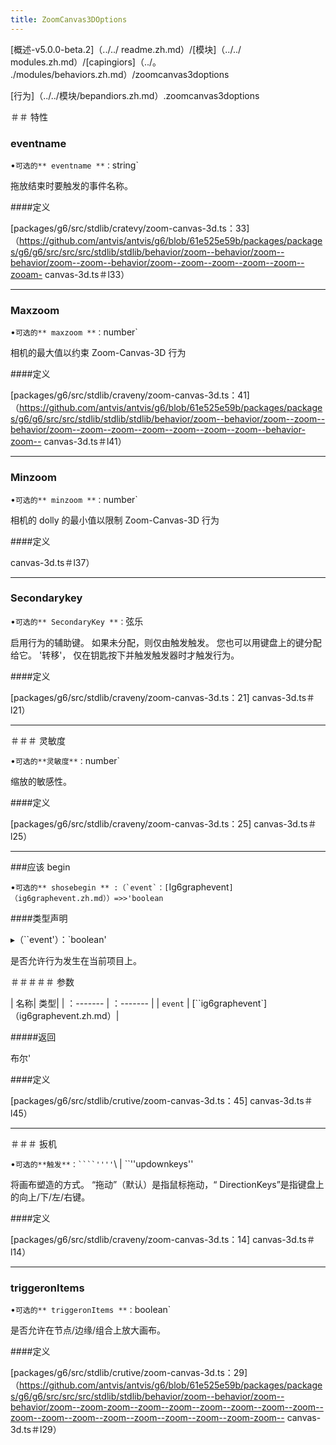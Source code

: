 ```yaml
---
title: ZoomCanvas3DOptions
---
```


[概述-v5.0.0-beta.2]（../../ readme.zh.md）/[模块]（../../ modules.zh.md）/[capingiors]（../。 ./modules/behaviors.zh.md）/zoomcanvas3doptions

[行为]（../../模块/bepandiors.zh.md）.zoomcanvas3doptions

＃＃ 特性

### eventname

•`可选的** eventname **：`string`

拖放结束时要触发的事件名称。

####定义

[packages/g6/src/stdlib/cratevy/zoom-canvas-3d.ts：33]（https://github.com/antvis/antvis/g6/blob/61e525e59b/packages/packages/g6/g6/src/src/src/stdlib/stdlib/behavior/zoom--behavior/zoom--behavior/zoom--zoom--behavior/zoom--zoom--zoom--zoom--zoom--zooam- canvas-3d.ts＃l33）

---

### Maxzoom

•`可选的** maxzoom **：`number`

相机的最大值以约束 Zoom-Canvas-3D 行为

####定义

[packages/g6/src/stdlib/craveny/zoom-canvas-3d.ts：41]（https://github.com/antvis/antvis/g6/blob/61e525e59b/packages/packages/g6/g6/src/src/stdlib/stdlib/stdlib/behavior/zoom--behavior/zoom--zoom--behavior/zoom--zoom--zoom--zoom--zoom--zoom--zoom--behavior-zoom-- canvas-3d.ts＃l41）

---

### Minzoom

•`可选的** minzoom **：`number`

相机的 dolly 的最小值以限制 Zoom-Canvas-3D 行为

####定义

canvas-3d.ts＃l37）

---

### Secondarykey

•`可选的** SecondaryKey **：`弦乐

启用行为的辅助键。
如果未分配，则仅由触发触发。
您也可以用键盘上的键分配给它。 '转移'，
仅在钥匙按下并触发触发器时才触发行为。

####定义

[packages/g6/src/stdlib/craveny/zoom-canvas-3d.ts：21] canvas-3d.ts＃l21）

---

＃＃＃ 灵敏度

•`可选的**灵敏度**：`number`

缩放的敏感性。

####定义

[packages/g6/src/stdlib/craveny/zoom-canvas-3d.ts：25] canvas-3d.ts＃l25）

---

###应该 begin

•`` 可选的** shosebegin ** :（`event`：[ ``Ig6graphevent`]（ig6graphevent.zh.md））=>>'boolean`

####类型声明

▸（``event'）：`boolean'

是否允许行为发生在当前项目上。

＃＃＃＃＃ 参数

| 名称| 类型|
| ：------- | ：------- |
| `event` | [``ig6graphevent`]（ig6graphevent.zh.md）|

#####返回

布尔'

####定义

[packages/g6/src/stdlib/crutive/zoom-canvas-3d.ts：45] canvas-3d.ts＃l45）

---

＃＃＃ 扳机

•` 可选的**触发**：````'''' `\ | ``''updownkeys''

将画布塑造的方式。 “拖动”（默认）是指鼠标拖动，“ DirectionKeys”是指键盘上的向上/下/左/右键。

####定义

[packages/g6/src/stdlib/craveny/zoom-canvas-3d.ts：14] canvas-3d.ts＃l14）

---

### triggeronItems

•`可选的** triggeronItems **：`boolean`

是否允许在节点/边缘/组合上放大画布。

####定义

[packages/g6/src/stdlib/crutive/zoom-canvas-3d.ts：29]（https://github.com/antvis/antvis/g6/blob/61e525e59b/packages/packages/g6/g6/src/src/src/stdlib/stdlib/behavior/zoom--behavior/zoom--behavior/zoom--zoom-zoom--zoom--zoom--zoom--zoom--zoom--zoom--zoom--zoom--zoom--zoom--zoom--zoom--zoom--zoom-zoom-- canvas-3d.ts＃l29）
